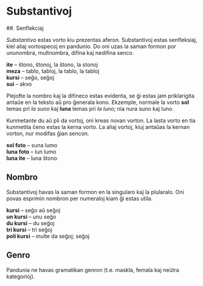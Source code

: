 # Substantivoj

##. Senflekciaj

_Substantivo_ estas vorto kiu prezentas aferon.
Substantivoj estas senfleksiaj, kiel aliaj vortospecoj en pandunio.
Do oni uzas la saman formon por ununombra, multnombra, difina kaj nedifina senco.

**ite**
– ŝtono, ŝtonoj, la ŝtono, la stonoj  
**meza**
– tablo, tabloj, la tablo, la tabloj  
**kursi**
– seĝo, seĝoj  
**sui**
– akvo  

Plejofte la nombro kaj la difineco estas evidenta, se ĝi estas jam priklarigita antaŭe en la teksto aŭ pro ĝenerala kono.
Ekzemple, normale la vorto **sol** temas pri _la suno_ kaj **luna** temas pri _la luno_; nia nura suno kaj luno.

Kunmetante du aŭ pli da vortoj, oni kreas novan vorton.
La lasta vorto en tia kunmetita ĉeno estas la kerna vorto.
La aliaj vortoj, kiuj antaŭas la kernan vorton, nur modifas ĝian sencon.

**sol foto**
– suna lumo  
**luna foto**
– lun lumo  
**luna ite**
– luna ŝtono  


## Nombro

Substantivoj havas la saman formon en la singularo kaj la plularalo.
Oni povas esprimin nombron per numeraloj kiam ĝi estas utila.

**kursi**
– seĝo aŭ seĝoj  
**un kursi**
– unu seĝo  
**du kursi**
– du seĝoj  
**tri kursi**
– tri seĝoj  
**poli kursi**
– multe da seĝoj; seĝoj


## Genro

Pandunia ne havas gramatikan genron (t.e. maskla, femala kaj neŭtra kategorioj).

